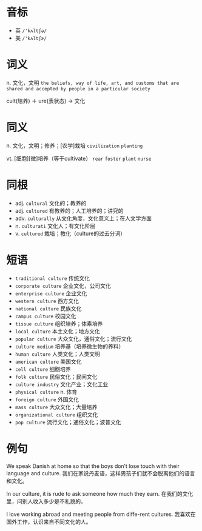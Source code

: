 # 音标

- 英 `/'kʌltʃə/`
- 美 `/'kʌltʃɚ/`

# 词义

n. 文化，文明
`the beliefs, way of life, art, and customs that are shared and accepted by people in a particular society`



cult(培养) ＋ ure(表状态) →  文化

# 同义

n. 文化，文明；修养；[农学]栽培
`civilization` `planting`

vt. [细胞][微]培养（等于cultivate）
`rear` `foster` `plant` `nurse`

# 同根

- adj. `cultural` 文化的；教养的
- adj. `cultured` 有教养的；人工培养的；讲究的
- adv. `culturally` 从文化角度，文化意义上；在人文学方面
- n. `culturati` 文化人；有文化阶层
- v. `cultured` 栽培；教化（culture的过去分词）

# 短语

- `traditional culture` 传统文化
- `corporate culture` 企业文化，公司文化
- `enterprise culture` 企业文化
- `western culture` 西方文化
- `national culture` 民族文化
- `campus culture` 校园文化
- `tissue culture` 组织培养；体素培养
- `local culture` 本土文化；地方文化
- `popular culture` 大众文化，通俗文化；流行文化
- `culture medium` 培养基（培养微生物的养料）
- `human culture` 人类文化；人类文明
- `american culture` 美国文化
- `cell culture` 细胞培养
- `folk culture` 民俗文化；民间文化
- `culture industry` 文化产业；文化工业
- `physical culture` n. 体育
- `foreign culture` 外国文化
- `mass culture` 大众文化；大量培养
- `organizational culture` 组织文化
- `pop culture` 流行文化；通俗文化；波普文化

# 例句

We speak Danish at home so that the boys don’t lose touch with their language and culture.
我们在家说丹麦语，这样男孩子们就不会脱离他们的语言和文化。

In our culture, it is rude to ask someone how much they earn.
在我们的文化里，问别人收入多少是不礼貌的。

I love working abroad and meeting people from diffe-rent cultures.
我喜欢在国外工作，认识来自不同文化的人。


